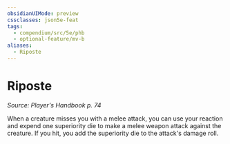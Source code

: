 ```yaml
---
obsidianUIMode: preview
cssclasses: json5e-feat
tags:
  - compendium/src/5e/phb
  - optional-feature/mv-b
aliases:
  - Riposte
---
```

# Riposte
*Source: Player's Handbook p. 74*  

When a creature misses you with a melee attack, you can use your reaction and expend one superiority die to make a melee weapon attack against the creature. If you hit, you add the superiority die to the attack's damage roll.